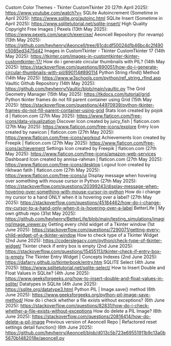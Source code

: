 Custom Color Themes - Tkinter CustomTkinter 20 (27th April 2025): https://www.youtube.com/watch?v=
SQLite Autoincrement (Sometime in April 2025): https://www.sqlite.org/autoinc.html
SQLite Insert (Sometime in April 2025): https://www.sqlitetutorial.net/sqlite-insert/
High Quality Copyright Free Images | Pexels (13th May 2025): https://www.pexels.com/search/exercise/
Aeoncell Repository (for revamp) (13th May 2025): https://github.com/heyhenry/Aeoncell/tree/61cdcdf50024d1b46bc4c2f490c5085ed3475d42
Images in CustomTkinter - Tkinter CustomTkinter 17 (14th May 2025): https://tkinter.com/images-in-customtkinter-tkinter-customtkinter-17/
How do i generate circular thumbnails with PIL? (14th May 2025): https://stackoverflow.com/questions/890051/how-do-i-generate-circular-thumbnails-with-pil/890114#890114
Python String rfind() Method (14th May 2025): https://www.w3schools.com/python/ref_string_rfind.asp
Vaultic Github Repository (14th May 2025): https://github.com/heyhenry/Vaultic/blob/main/vaultic.py
The Grid Geometry Manager (15th May 2025): https://tkdocs.com/tutorial/grid.
Python tkinter frames do not fill parent container using Grid (15th May 2025): https://stackoverflow.com/questions/44970939/python-tkinter-frames-do-not-fill-parent-container-using-grid
Stats Icon created by pojok d | flaticon.com (27th May 2025): https://www.flaticon.com/free-icons/data-visualization
Discover Icon created by juicy_fish | flaticon.com (27th May 2025): https://www.flaticon.com/free-icons/explore
Entry Icon created by nawicon | flaticon.com (27th May 2025): https://www.flaticon.com/free-icons/workout
Achievements Icon created by Freepik | flaticon.com (27th May 2025): https://www.flaticon.com/free-icons/achievement
Settings Icon created by Freepik | flaticon.com (27th May 2025): https://www.flaticon.com/free-icons/amazon-web-services
Dashboard Icon created by annisa-rahman | flaticon.com (27th May 2025): https://www.flaticon.com/free-icons/desktop
Logout Icon created by rikhwan fatih | flaticon.com (27th May 2025): https://www.flaticon.com/free-icons/ui
Display message when hovering over something with mouse cursor in Python (27th May 2025): https://stackoverflow.com/questions/20399243/display-message-when-hovering-over-something-with-mouse-cursor-in-python
How do i change my cursor to a hand ONLY when it is hovering over a label? (27th May 2025): https://stackoverflow.com/questions/45184462/how-do-i-change-my-cursor-to-a-hand-only-when-it-is-hovering-over-a-label
BetterLife | My own github repo (31st May 2025): https://github.com/heyhenry/BetterLife/blob/main/testing_simulations/imaging/image_viewer.py
Getting every child widget of a Tkinter window (1st June 2025): https://stackoverflow.com/questions/7290071/getting-every-child-widget-of-a-tkinter-window
How to check type of a Tkinter Widget (2nd June 2025): https://coderslegacy.com/python/check-type-of-tkinter-widget/
Tkinter check if entry box is empty (2nd June 2025): https://stackoverflow.com/questions/15455113/tkinter-check-if-entry-box-is-empty
The Tkinter Entry Widget | Concepts Indexes (2nd June 2025): https://dafarry.github.io/tkinterbook/entry.htm
SQLITE Select (4th June 2025): https://www.sqlitetutorial.net/sqlite-select/
How to Insert Double and Float Values in SQLite? (4th June 2025): https://www.geeksforgeeks.org/how-to-insert-double-and-float-values-in-sqlite/
Datatypes in SQLite (4th June 2025): https://sqlite.org/datatype3.html
Python PIL | Image.save() method (6th June 2025): https://www.geeksforgeeks.org/python-pil-image-save-method/
How do i check whether a file exists without exceptions? (6th June 2025): https://stackoverflow.com/questions/82831/how-do-i-check-whether-a-file-exists-without-exceptions
How do delete a PIL Image? (6th June 2025): https://stackoverflow.com/questions/20816414/how-do-delete-a-pil-image
Previous version of Aeoncell Repo | Refactored reset settings detail function() (6th June 2025): https://github.com/heyhenry/Aeoncell/blob/d013c5b723e69551911b9c13a0b5670b1482018e/aeoncell.py